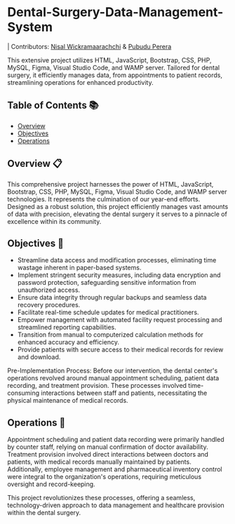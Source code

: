# Dental-Surgery-Data-Management-System

| Contributors: [Nisal Wickramaarachchi](https://github.com/NisalWick2002) & [Pubudu Perera]( https://github.com/Pamod45)

This extensive project utilizes HTML, JavaScript, Bootstrap, CSS, PHP, MySQL, Figma, Visual Studio Code, and WAMP server. Tailored for dental surgery, it efficiently manages data, from appointments to patient records, streamlining operations for enhanced productivity.

## Table of Contents 📚

- [Overview](https://github.com/NisalWick2002/Dental-Surgery-Data-Management-System?tab=readme-ov-file#overview-)
- [Objectives](https://github.com/NisalWick2002/Dental-Surgery-Data-Management-System?tab=readme-ov-file#objectives-)
- [Operations](https://github.com/NisalWick2002/Dental-Surgery-Data-Management-System?tab=readme-ov-file#operations-)

## Overview 📋

This comprehensive project harnesses the power of HTML, JavaScript, Bootstrap, CSS, PHP, MySQL, Figma, Visual Studio Code, and WAMP server technologies. It represents the culmination of our year-end efforts. Designed as a robust solution, this project efficiently manages vast amounts of data with precision, elevating the dental surgery it serves to a pinnacle of excellence within its community.

## Objectives 🎯

- Streamline data access and modification processes, eliminating time wastage inherent in paper-based systems.
- Implement stringent security measures, including data encryption and password protection, safeguarding sensitive information from unauthorized access.
- Ensure data integrity through regular backups and seamless data recovery procedures.
- Facilitate real-time schedule updates for medical practitioners.
- Empower management with automated facility request processing and streamlined reporting capabilities.
- Transition from manual to computerized calculation methods for enhanced accuracy and efficiency.
- Provide patients with secure access to their medical records for review and download.

Pre-Implementation Process:
Before our intervention, the dental center's operations revolved around manual appointment scheduling, patient data recording, and treatment provision. 
These processes involved time-consuming interactions between staff and patients, necessitating the physical maintenance of medical records.

## Operations 🔧

Appointment scheduling and patient data recording were primarily handled by counter staff, relying on manual confirmation of doctor availability. Treatment provision involved direct interactions between doctors and patients, with medical records manually maintained by patients. Additionally, employee management and pharmaceutical inventory control were integral to the organization's operations, requiring meticulous oversight and record-keeping.

This project revolutionizes these processes, offering a seamless, technology-driven approach to data management and healthcare provision within the dental surgery.
